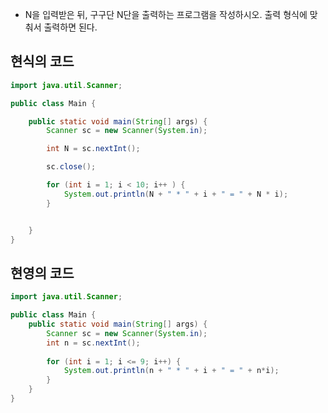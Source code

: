 - N을 입력받은 뒤, 구구단 N단을 출력하는 프로그램을 작성하시오. 출력 형식에 맞춰서 출력하면 된다.


## 현식의 코드
```java
import java.util.Scanner;

public class Main {

    public static void main(String[] args) {
        Scanner sc = new Scanner(System.in);

        int N = sc.nextInt();

        sc.close();

        for (int i = 1; i < 10; i++ ) {
            System.out.println(N + " * " + i + " = " + N * i);
        }


    }
}
```

## 현영의 코드
```java
import java.util.Scanner;

public class Main {
	public static void main(String[] args) {
		Scanner sc = new Scanner(System.in);
		int n = sc.nextInt();
		
		for (int i = 1; i <= 9; i++) {
			System.out.println(n + " * " + i + " = " + n*i);
		}
	}
}
```